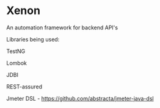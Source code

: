# Xenon

An automation framework for backend API's

Libraries being used:

TestNG

Lombok

JDBI

REST-assured

Jmeter DSL - https://github.com/abstracta/jmeter-java-dsl
